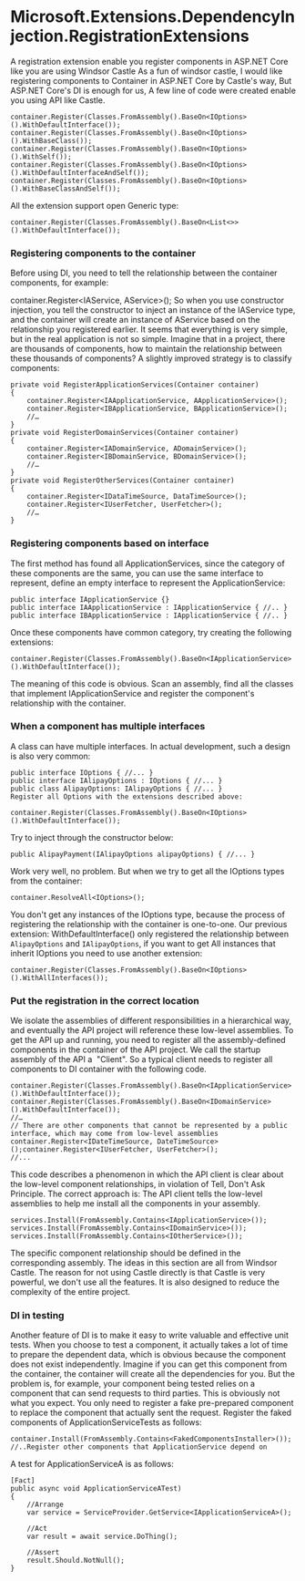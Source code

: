 # Microsoft.Extensions.DependencyInjection.RegistrationExtensions
A registration extension enable you register components in ASP.NET Core like you are using Windsor Castle
As a fun of windsor castle, I would like registering components to Container in ASP.NET Core by Castle's way, But 
ASP.NET Core's DI is enough for us, A few line of code were created enable you using API like Castle.

```
container.Register(Classes.FromAssembly().BaseOn<IOptions>().WithDefaultInterface());
container.Register(Classes.FromAssembly().BaseOn<IOptions>().WithBaseClass());
container.Register(Classes.FromAssembly().BaseOn<IOptions>().WithSelf());
container.Register(Classes.FromAssembly().BaseOn<IOptions>().WithDefaultInterfaceAndSelf());
container.Register(Classes.FromAssembly().BaseOn<IOptions>().WithBaseClassAndSelf());
```
All the extension support open Generic type:
```
container.Register(Classes.FromAssembly().BaseOn<List<>>().WithDefaultInterface());
```

### Registering components to the container
Before using DI, you need to tell the relationship between the container components, for example:

container.Register<IAService, AService>();
So when you use constructor injection, you tell the constructor to inject an instance of the IAService type, and the container will create an instance of AService based on the relationship you registered earlier.
It seems that everything is very simple, but in the real application is not so simple. Imagine that in a project, there are thousands of components, how to maintain the relationship between these thousands of components?
A slightly improved strategy is to classify components:

```
private void RegisterApplicationServices(Container container)
{    
    container.Register<IAApplicationService, AApplicationService>();
    container.Register<IBApplicationService, BApplicationService>();
    //…
}
private void RegisterDomainServices(Container container)
{
    container.Register<IADomainService, ADomainService>();
    container.Register<IBDomainService, BDomainService>();
    //…
}
private void RegisterOtherServices(Container container)
{
    container.Register<IDataTimeSource, DataTimeSource>();
    container.Register<IUserFetcher, UserFetcher>();
    //…
}
```

### Registering components based on interface
The first method has found all ApplicationServices, since the category of these components are the same, you can use the same interface to represent, define an empty interface to represent the ApplicationService:

```
public interface IApplicationService {}
public interface IAApplicationService : IApplicationService { //.. }
public interface IBApplicationService : IApplicationService { //.. }
```

Once these components have common category, try creating the following extensions:
```
container.Register(Classes.FromAssembly().BaseOn<IApplicationService>().WithDefaultInterface());
```
The meaning of this code is obvious. Scan an assembly, find all the classes that implement IApplicationService and register the component's relationship with the container.

### When a component has multiple interfaces
A class can have multiple interfaces. In actual development, such a design is also very common:

```
public interface IOptions { //... }
public interface IAlipayOptions : IOptions { //... }
public class AlipayOptions: IAlipayOptions { //... }
Register all Options with the extensions described above:

container.Register(Classes.FromAssembly().BaseOn<IOptions>().WithDefaultInterface());
```

Try to inject through the constructor below:

```
public AlipayPayment(IAlipayOptions alipayOptions) { //... }
```

Work very well, no problem. But when we try to get all the IOptions types from the container:

```
container.ResolveAll<IOptions>();
```

You don't get any instances of the IOptions type, because the process of registering the relationship with the container is one-to-one. Our previous extension: WithDefaultInterface() only registered the relationship between `AlipayOptions` and `IAlipayOptions`, if you want to get All instances that inherit IOptions you need to use another extension:

```
container.Register(Classes.FromAssembly().BaseOn<IOptions>().WithAllInterfaces());
```

### Put the registration in the correct location
We isolate the assemblies of different responsibilities in a hierarchical way, and eventually the API project will reference these low-level assemblies. To get the API up and running, you need to register all the assembly-defined components in the container of the API project. We call the startup assembly of the API a  "Client".
So a typical client needs to register all components to DI container with the following code.

```
container.Register(Classes.FromAssembly().BaseOn<IApplicationService>().WithDefaultInterface());
container.Register(Classes.FromAssembly().BaseOn<IDomainService>().WithDefaultInterface());
//…
// There are other components that cannot be represented by a public interface, which may come from low-level assemblies
container.Register<IDateTimeSource, DateTimeSource>();container.Register<IUserFetcher, UserFetcher>();
//...
```

This code describes a phenomenon in which the API client is clear about the low-level component relationships, in violation of Tell, Don't Ask Principle. The correct approach is:
The API client tells the low-level assemblies to help me install all the components in your assembly.

```
services.Install(FromAssembly.Contains<IApplicationService>());
services.Install(FromAssembly.Contains<IDomainService>());
services.Install(FromAssembly.Contains<IOtherService>());
```

The specific component relationship should be defined in the corresponding assembly.
The ideas in this section are all from Windsor Castle. The reason for not using Castle directly is that Castle is very powerful, we don't use all the features. It is also designed to reduce the complexity of the entire project.

### DI in testing
Another feature of DI is to make it easy to write valuable and effective unit tests.
When you choose to test a component, it actually takes a lot of time to prepare the dependent data, which is obvious because the component does not exist independently. Imagine if you can get this component from the container, the container will create all the dependencies for you.
But the problem is, for example, your component being tested relies on a component that can send requests to third parties. This is obviously not what you expect. You only need to register a fake pre-prepared component to replace the component that actually sent the request.
Register the faked components of ApplicationServiceTests as follows:

```
container.Install(FromAssembly.Contains<FakedComponentsInstaller>());
//..Register other components that ApplicationService depend on
```

A test for ApplicationServiceA is as follows:

```
[Fact]
public async void ApplicationServiceATest)
{    
    //Arrange
    var service = ServiceProvider.GetService<IApplicationServiceA>();
    
    //Act
    var result = await service.DoThing();
    
    //Assert
    result.Should.NotNull();
}
```


